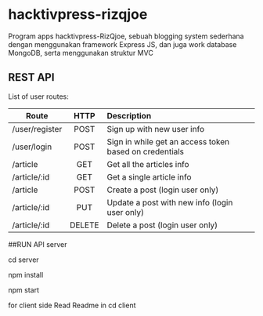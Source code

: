 # hacktivpress-rizqjoe

Program apps hacktivpress-RizQjoe, sebuah blogging system sederhana dengan menggunakan framework Express JS, dan juga work database MongoDB, serta menggunakan struktur MVC

## REST API

List of user routes:

| Route             | HTTP          | Description      |
| -------------     |:-------------:| :----------------|
| /user/register    |POST           | Sign up with new user info|
| /user/login       |POST           | Sign in while get an access token based on credentials|
| /article          |GET            | Get all the articles info|
| /article/:id      |GET            | Get a single article info|
| /article          |POST           | Create a post (login user only)|
| /article/:id      |PUT            | Update a post with new  info (login user only)|
| /article/:id      |DELETE         | Delete a post (login user only)|

##RUN API server

cd server

npm install

npm start

for client side Read Readme in
cd client
